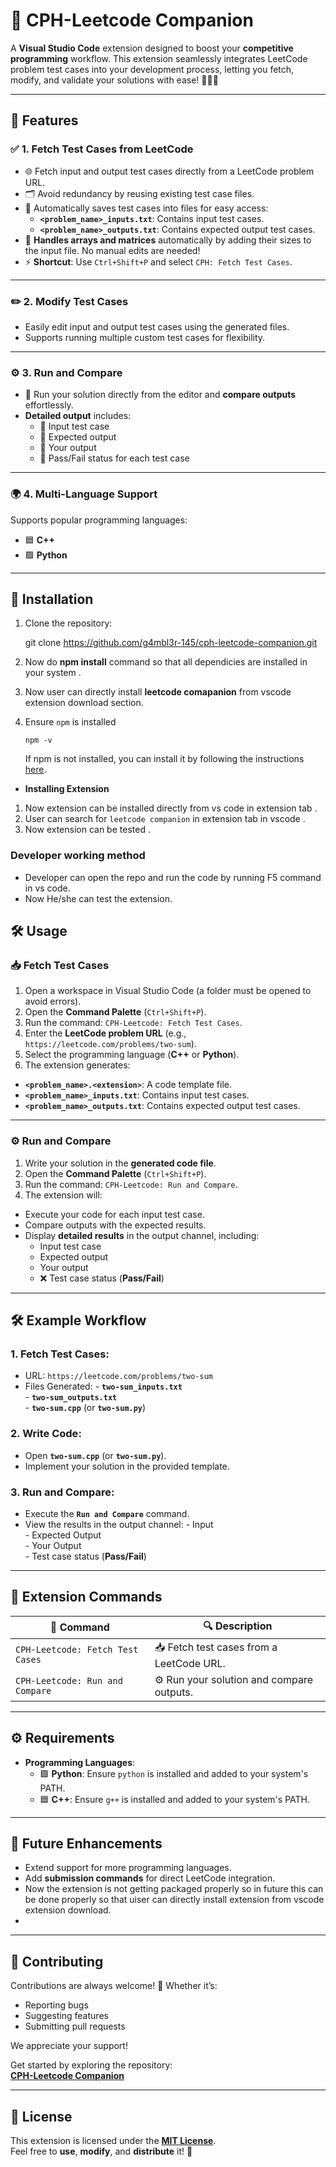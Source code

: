 # 🚀 **CPH-Leetcode Companion**

A **Visual Studio Code** extension designed to boost your **competitive programming** workflow. This extension seamlessly integrates LeetCode problem test cases into your development process, letting you fetch, modify, and validate your solutions with ease! 🧑‍💻✨

---

## 🌟 **Features**

### ✅ **1. Fetch Test Cases from LeetCode**  
- 🌐 Fetch input and output test cases directly from a LeetCode problem URL.  
- 🗂️ Avoid redundancy by reusing existing test case files.  
- 💾 Automatically saves test cases into files for easy access:
  - **`<problem_name>_inputs.txt`**: Contains input test cases.  
  - **`<problem_name>_outputs.txt`**: Contains expected output test cases.  
- 🧮 **Handles arrays and matrices** automatically by adding their sizes to the input file. No manual edits are needed!  
- ⚡ **Shortcut**: Use `Ctrl+Shift+P` and select `CPH: Fetch Test Cases`.  

---

### ✏️ **2. Modify Test Cases**  
- Easily edit input and output test cases using the generated files.  
- Supports running multiple custom test cases for flexibility.  

---

### ⚙️ **3. Run and Compare**  
- 🏃 Run your solution directly from the editor and **compare outputs** effortlessly.  
- **Detailed output** includes:
  - 🔹 Input test case  
  - 🔹 Expected output  
  - 🔹 Your output  
  - 🔹 Pass/Fail status for each test case  

---

### 🌍 **4. Multi-Language Support**  
Supports popular programming languages:  
- 🟦 **C++**  
- 🟩 **Python**

---

## 🔧 **Installation**

1. Clone the repository:  
   
   git clone https://github.com/g4mbl3r-145/cph-leetcode-companion.git

2. Now do **npm install** command so that all dependicies are installed in your system .
3. Now user can directly install **leetcode comapanion** from vscode extension download section.

4. Ensure ```npm``` is installed
   
     ``` 
     npm -v
     ```
   
   If npm is not installed, you can install it by following the instructions [here](https://docs.npmjs.com/downloading-and-installing-node-js-and-npm).
   
- **Installing Extension**
1. Now extension can be installed directly from vs code in extension tab .
2. User can search for ```leetcode companion``` in extension tab in vscode .
3. Now extension can be tested .

### Developer working method
- Developer can open the repo and  run the code by running F5 command in vs code.
- Now He/she can test the extension.
   


## 🛠️ **Usage**

### 📥 **Fetch Test Cases**
1.  Open a workspace in Visual Studio Code (a folder must be opened to avoid errors).  
2.  Open the **Command Palette** (`Ctrl+Shift+P`).  
3.  Run the command: `CPH-Leetcode: Fetch Test Cases`.  
4.  Enter the **LeetCode problem URL** (e.g., `https://leetcode.com/problems/two-sum`).  
5.  Select the programming language (**C++** or **Python**).  
6.  The extension generates:  
   - **`<problem_name>.<extension>`**: A code template file.  
   - **`<problem_name>_inputs.txt`**: Contains input test cases.  
   - **`<problem_name>_outputs.txt`**: Contains expected output test cases.  

---


### ⚙️ **Run and Compare**
1.  Write your solution in the **generated code file**.  
2.  Open the **Command Palette** (`Ctrl+Shift+P`).  
3.  Run the command: `CPH-Leetcode: Run and Compare`.  
4.  The extension will:
   - Execute your code for each input test case.  
   - Compare outputs with the expected results.  
   - Display **detailed results** in the output channel, including:
     -  Input test case  
     -  Expected output  
     -  Your output  
     - ❌ Test case status (**Pass/Fail**)  

---

## 🛠️ **Example Workflow**

### **1. Fetch Test Cases**:
   -  URL: `https://leetcode.com/problems/two-sum`  
   -  Files Generated:
     - **`two-sum_inputs.txt`**  
     - **`two-sum_outputs.txt`**  
     - **`two-sum.cpp`** (or **`two-sum.py`**)  

### **2. Write Code**:
   -  Open **`two-sum.cpp`** (or **`two-sum.py`**).  
   -  Implement your solution in the provided template.  

### **3. Run and Compare**:
   -  Execute the **`Run and Compare`** command.  
   -  View the results in the output channel:
     -  Input  
     -  Expected Output  
     -  Your Output  
     -  Test case status (**Pass/Fail**)  

---

## 🧰 **Extension Commands**

| 🚀 **Command**                     | 🔍 **Description**                       |
|------------------------------------|------------------------------------------|
| `CPH-Leetcode: Fetch Test Cases`   | 📥 Fetch test cases from a LeetCode URL. |
| `CPH-Leetcode: Run and Compare`    | ⚙️ Run your solution and compare outputs. |

---

## ⚙️ **Requirements**

- **Programming Languages**:  
  - 🟩 **Python**: Ensure `python` is installed and added to your system's PATH.  
  - 🟦 **C++**: Ensure `g++` is installed and added to your system's PATH.  

---

## 🔮 **Future Enhancements**
  
-  Extend support for more programming languages.  
-  Add **submission commands** for direct LeetCode integration. 
- Now the extension is not getting packaged properly so in future this can be done properly so that uiser can directly install extension from vscode extension download.
- 

---

## 🤝 **Contributing**

Contributions are always welcome! 🙌 Whether it’s:  
-  Reporting bugs  
-  Suggesting features  
-  Submitting pull requests  

We appreciate your support!  

 Get started by exploring the repository:  
[**CPH-Leetcode Companion**](https://github.com/g4mbl3r-145/cph-leetcode-companion.git)

---

## 📜 **License**

 This extension is licensed under the **[MIT License](LICENSE)**.  
Feel free to **use**, **modify**, and **distribute** it! 🎉
